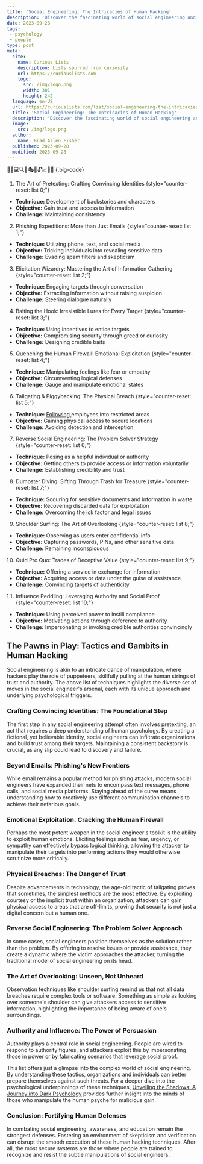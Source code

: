 ```yaml
---
title: 'Social Engineering: The Intricacies of Human Hacking'
description: 'Discover the fascinating world of social engineering and its intricate techniques that exploit human vulnerabilities. Satiate your curious mind now.'
date: 2023-09-28
tags:
 - psychology
 - people
type: post
meta:
  site:
    name: Curious Lists
    description: Lists spurred from curiosity.
    url: https://curiouslists.com
    logo:
      src: /img/logo.png
      width: 301
      height: 242
  language: en-US
  url: https://curiouslists.com/list/social-engineering-the-intricacies-of-human-hacking
  title: 'Social Engineering: The Intricacies of Human Hacking'
  description: 'Discover the fascinating world of social engineering and its intricate techniques that exploit human vulnerabilities. Satiate your curious mind now.'
  image:
    src: /img/logo.png
  author:
    name: Brad Allen Fisher
  published: 2023-09-28
  modified: 2023-09-28
---
```



🕵️‍♂️💻🔍🤝🎭📞🔓📈🤖🧠 {.big-code}

1. The Art of Pretexting: Crafting Convincing Identities {style="counter-reset: list 0;"}
  - **Technique:** Development of backstories and characters
  - **Objective:** Gain trust and access to information
  - **Challenge:** Maintaining consistency

2. Phishing Expeditions: More than Just Emails {style="counter-reset: list 1;"}
  - **Technique:** Utilizing phone, text, and social media
  - **Objective:** Tricking individuals into revealing sensitive data
  - **Challenge:** Evading spam filters and skepticism

3. Elicitation Wizardry: Mastering the Art of Information Gathering {style="counter-reset: list 2;"}
  - **Technique:** Engaging targets through conversation
  - **Objective:** Extracting information without raising suspicion
  - **Challenge:** Steering dialogue naturally

4. Baiting the Hook: Irresistible Lures for Every Target {style="counter-reset: list 3;"}
  - **Technique:** Using incentives to entice targets
  - **Objective:** Compromising security through greed or curiosity
  - **Challenge:** Designing credible baits

5. Quenching the Human Firewall: Emotional Exploitation {style="counter-reset: list 4;"}
  - **Technique:** Manipulating feelings like fear or empathy
  - **Objective:** Circumventing logical defenses 
  - **Challenge:** Gauge and manipulate emotional states

6. Tailgating & Piggybacking: The Physical Breach {style="counter-reset: list 5;"}
  - **Technique:** [Following  ](https://curiouslists.com/list/corporate-manipulation-navigating-workplace-politics)employees into restricted areas
  - **Objective:** Gaining physical access to secure locations
  - **Challenge:** Avoiding detection and interception

7. Reverse Social Engineering: The Problem Solver Strategy {style="counter-reset: list 6;"}
  - **Technique:** Posing as a helpful individual or authority
  - **Objective:** Getting others to provide access or information voluntarily
  - **Challenge:** Establishing credibility and trust

8. Dumpster Diving: Sifting Through Trash for Treasure {style="counter-reset: list 7;"}
  - **Technique:** Scouring for sensitive documents and information in waste
  - **Objective:** Recovering discarded data for exploitation
  - **Challenge:** Overcoming the ick factor and legal issues

9. Shoulder Surfing: The Art of Overlooking {style="counter-reset: list 8;"}
  - **Technique:** Observing as users enter confidential info
  - **Objective:** Capturing passwords, PINs, and other sensitive data
  - **Challenge:** Remaining inconspicuous

10. Quid Pro Quo: Trades of Deceptive Value {style="counter-reset: list 9;"}
  - **Technique:** Offering a service in exchange for information
  - **Objective:** Acquiring access or data under the guise of assistance
  - **Challenge:** Convincing targets of authenticity

11. Influence Peddling: Leveraging Authority and Social Proof {style="counter-reset: list 10;"}
  - **Technique:** Using perceived power to instill compliance
  - **Objective:** Motivating actions through deference to authority
  - **Challenge:** Impersonating or invoking credible authorities convincingly


## The Pawns in Play: Tactics and Gambits in Human Hacking

Social engineering is akin to an intricate dance of manipulation, where hackers play the role of puppeteers, skillfully pulling at the human strings of trust and authority. The above list of techniques highlights the diverse set of moves in the social engineer's arsenal, each with its unique approach and underlying psychological triggers.

### Crafting Convincing Identities: The Foundational Step

The first step in any social engineering attempt often involves pretexting, an act that requires a deep understanding of human psychology. By creating a fictional, yet believable identity, social engineers can infiltrate organizations and build trust among their targets. Maintaining a consistent backstory is crucial, as any slip could lead to discovery and failure.

### Beyond Emails: Phishing's New Frontiers

While email remains a popular method for phishing attacks, modern social engineers have expanded their nets to encompass text messages, phone calls, and social media platforms. Staying ahead of the curve means understanding how to creatively use different communication channels to achieve their nefarious goals.

### Emotional Exploitation: Cracking the Human Firewall

Perhaps the most potent weapon in the social engineer's toolkit is the ability to exploit human emotions. Eliciting feelings such as fear, urgency, or sympathy can effectively bypass logical thinking, allowing the attacker to manipulate their targets into performing actions they would otherwise scrutinize more critically.

### Physical Breaches: The Danger of Trust

Despite advancements in technology, the age-old tactic of tailgating proves that sometimes, the simplest methods are the most effective. By exploiting courtesy or the implicit trust within an organization, attackers can gain physical access to areas that are off-limits, proving that security is not just a digital concern but a human one.

### Reverse Social Engineering: The Problem Solver Approach

In some cases, social engineers position themselves as the solution rather than the problem. By offering to resolve issues or provide assistance, they create a dynamic where the victim approaches the attacker, turning the traditional model of social engineering on its head.

### The Art of Overlooking: Unseen, Not Unheard

Observation techniques like shoulder surfing remind us that not all data breaches require complex tools or software. Something as simple as looking over someone's shoulder can give attackers access to sensitive information, highlighting the importance of being aware of one's surroundings.

### Authority and Influence: The Power of Persuasion

Authority plays a central role in social engineering. People are wired to respond to authority figures, and attackers exploit this by impersonating those in power or by fabricating scenarios that leverage social proof.

This list offers just a glimpse into the complex world of social engineering. By understanding these tactics, organizations and individuals can better prepare themselves against such threats. For a deeper dive into the psychological underpinnings of these techniques, [Unveiling the Shadows: A Journey into Dark Psychology](https://curiouslists.com/list/unveiling-the-shadows-a-journey-into-dark-psychology) provides further insight into the minds of those who manipulate the human psyche for malicious gain.

### Conclusion: Fortifying Human Defenses

In combating social engineering, awareness, and education remain the strongest defenses. Fostering an environment of skepticism and verification can disrupt the smooth execution of these human hacking techniques. After all, the most secure systems are those where people are trained to recognize and resist the subtle manipulations of social engineers.